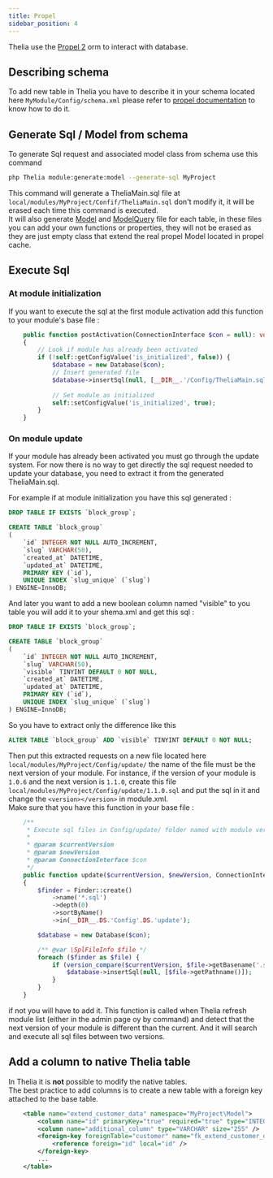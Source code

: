```yaml
---
title: Propel
sidebar_position: 4
---
```


Thelia use the [Propel 2](http://propelorm.org/) orm to interact with database.

## Describing schema

To add new table in Thelia you have to describe it in your schema located here `MyModule/Config/schema.xml` please refer to [propel documentation](http://propelorm.org/documentation/reference/schema.html) to know how to do it.

## Generate Sql / Model from schema

To generate Sql request and associated model class from schema use this command

```bash
php Thelia module:generate:model --generate-sql MyProject 
```

This command will generate a TheliaMain.sql file at `local/modules/MyProject/Confif/TheliaMain.sql` don't modify it, it will be erased each time this command is executed.  
It will also generate [Model](http://propelorm.org/documentation/reference/active-record.html) and [ModelQuery](http://propelorm.org/documentation/reference/model-criteria.html) file for each table, in these files you can add your own functions or properties, they will not be erased as they are just empty class that extend the real propel Model located in propel cache.

## Execute Sql

### At module initialization
If you want to execute the sql at the first module activation add this function to your module's base file :

```php
    public function postActivation(ConnectionInterface $con = null): void
    {
        // Look if module has already been activated 
        if (!self::getConfigValue('is_initialized', false)) {
            $database = new Database($con);
            // Insert generated file
            $database->insertSql(null, [__DIR__.'/Config/TheliaMain.sql']);
            
            // Set module as initialized
            self::setConfigValue('is_initialized', true);
        }
    }
```

### On module update
If your module has already been activated you must go through the update system.
For now there is no way to get directly the sql request needed to update your database, you need to extract it from the generated TheliaMain.sql.

For example if at module initialization you have this sql generated :

```sql
DROP TABLE IF EXISTS `block_group`;

CREATE TABLE `block_group`
(
    `id` INTEGER NOT NULL AUTO_INCREMENT,
    `slug` VARCHAR(50),
    `created_at` DATETIME,
    `updated_at` DATETIME,
    PRIMARY KEY (`id`),
    UNIQUE INDEX `slug_unique` (`slug`)
) ENGINE=InnoDB;
``` 

And later you want to add a new boolean column named "visible" to you table you will add it to your shema.xml and get this sql :

```sql
DROP TABLE IF EXISTS `block_group`;

CREATE TABLE `block_group`
(
    `id` INTEGER NOT NULL AUTO_INCREMENT,
    `slug` VARCHAR(50),
    `visible` TINYINT DEFAULT 0 NOT NULL,
    `created_at` DATETIME,
    `updated_at` DATETIME,
    PRIMARY KEY (`id`),
    UNIQUE INDEX `slug_unique` (`slug`)
) ENGINE=InnoDB;
``` 

So you have to extract only the difference like this

```sql
ALTER TABLE `block_group` ADD `visible` TINYINT DEFAULT 0 NOT NULL;
```

Then put this extracted requests on a new file located here `local/modules/MyProject/Config/update/` the name of the file must be the next version of your module. For instance, if the version of your module is `1.0.6` and the next version is `1.1.0`, create this file `local/modules/MyProject/Config/update/1.1.0.sql` and put the sql in it and change the `<version></version>` in module.xml.   
Make sure that you have this function in your base file :

```php
    /**
     * Execute sql files in Config/update/ folder named with module version (ex: 1.0.1.sql).
     *
     * @param $currentVersion
     * @param $newVersion
     * @param ConnectionInterface $con
     */
    public function update($currentVersion, $newVersion, ConnectionInterface $con = null): void
    {
        $finder = Finder::create()
            ->name('*.sql')
            ->depth(0)
            ->sortByName()
            ->in(__DIR__.DS.'Config'.DS.'update');

        $database = new Database($con);

        /** @var \SplFileInfo $file */
        foreach ($finder as $file) {
            if (version_compare($currentVersion, $file->getBasename('.sql'), '<')) {
                $database->insertSql(null, [$file->getPathname()]);
            }
        }
    }
```

if not you will have to add it.
This function is called when Thelia refresh module list (either in the admin page oy by command) and detect that the next version of your module is different than the current.
And it will search and execute all sql files between two versions.


## Add a column to native Thelia table

In Thelia it is **not** possible to modify the native tables.    
The best practice to add columns is to create a new table with a foreign key attached to the base table.

```xml
    <table name="extend_customer_data" namespace="MyProject\Model">
        <column name="id" primaryKey="true" required="true" type="INTEGER" />
        <column name="additional_column" type="VARCHAR" size="255" />
        <foreign-key foreignTable="customer" name="fk_extend_customer_data_customer_id" onDelete="CASCADE" onUpdate="CASCADE">
            <reference foreign="id" local="id" />
        </foreign-key>
        ...
    </table>
```
